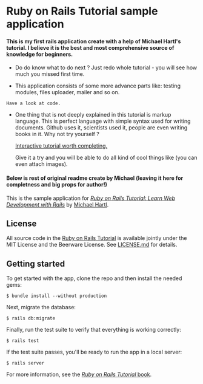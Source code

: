 # Ruby on Rails Tutorial sample application

#### This is my first rails application create with a help of Michael Hartl's tutorial. I believe it is the best and most comprehensive source of knowledge for beginners. 

- Do do know what to do next ? Just redo whole tutorial - you will see how much you missed first time.

- This application consists of some more advance parts like: testing modules, files uploader, mailer and so on.
```
Have a look at code.
```
- One thing that is not deeply explained in this tutorial is markup language. This is perfect language with simple syntax used for writing documents. Github uses it, scientists used it, people are even writing books in it. Why not try yourself ?  

  [Interactive tutorial worth completing.](https://www.markdowntutorial.com/)  

  Give it a try and you will be able to do all kind of cool things like (you can even attach images).  

#### Below is rest of original readme create by Michael (leaving it here for completness and big props for author!)  

This is the sample application for
[*Ruby on Rails Tutorial:
Learn Web Development with Rails*](http://www.railstutorial.org/)
by [Michael Hartl](http://www.michaelhartl.com/).

## License

All source code in the [Ruby on Rails Tutorial](http://railstutorial.org/)
is available jointly under the MIT License and the Beerware License. See
[LICENSE.md](LICENSE.md) for details.

## Getting started

To get started with the app, clone the repo and then install the needed gems:

```
$ bundle install --without production
```

Next, migrate the database:

```
$ rails db:migrate
```

Finally, run the test suite to verify that everything is working correctly:

```
$ rails test
```

If the test suite passes, you'll be ready to run the app in a local server:

```
$ rails server
```

For more information, see the
[*Ruby on Rails Tutorial* book](http://www.railstutorial.org/book).
